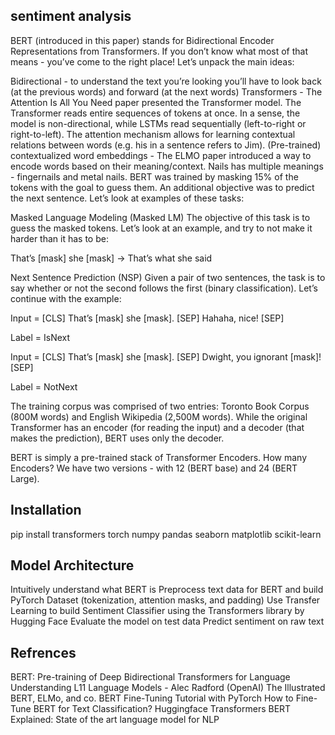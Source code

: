 ## sentiment analysis
BERT (introduced in this paper) stands for Bidirectional Encoder Representations from Transformers. If you don’t know what most of that means - you’ve come to the right place! Let’s unpack the main ideas:

Bidirectional - to understand the text you’re looking you’ll have to look back (at the previous words) and forward (at the next words)
Transformers - The Attention Is All You Need paper presented the Transformer model. The Transformer reads entire sequences of tokens at once. In a sense, the model is non-directional, while LSTMs read sequentially (left-to-right or right-to-left). The attention mechanism allows for learning contextual relations between words (e.g. his in a sentence refers to Jim).
(Pre-trained) contextualized word embeddings - The ELMO paper introduced a way to encode words based on their meaning/context. Nails has multiple meanings - fingernails and metal nails.
BERT was trained by masking 15% of the tokens with the goal to guess them. An additional objective was to predict the next sentence. Let’s look at examples of these tasks:

Masked Language Modeling (Masked LM)
The objective of this task is to guess the masked tokens. Let’s look at an example, and try to not make it harder than it has to be:

That’s [mask] she [mask] -> That’s what she said

Next Sentence Prediction (NSP)
Given a pair of two sentences, the task is to say whether or not the second follows the first (binary classification). Let’s continue with the example:

Input = [CLS] That’s [mask] she [mask]. [SEP] Hahaha, nice! [SEP]

Label = IsNext

Input = [CLS] That’s [mask] she [mask]. [SEP] Dwight, you ignorant [mask]! [SEP]

Label = NotNext

The training corpus was comprised of two entries: Toronto Book Corpus (800M words) and English Wikipedia (2,500M words). While the original Transformer has an encoder (for reading the input) and a decoder (that makes the prediction), BERT uses only the decoder.

BERT is simply a pre-trained stack of Transformer Encoders. How many Encoders? We have two versions - with 12 (BERT base) and 24 (BERT Large).
## Installation
pip install transformers torch numpy pandas seaborn matplotlib scikit-learn

## Model Architecture

Intuitively understand what BERT is
Preprocess text data for BERT and build PyTorch Dataset (tokenization, attention masks, and padding)
Use Transfer Learning to build Sentiment Classifier using the Transformers library by Hugging Face
Evaluate the model on test data
Predict sentiment on raw text

## Refrences
BERT: Pre-training of Deep Bidirectional Transformers for Language Understanding
L11 Language Models - Alec Radford (OpenAI)
The Illustrated BERT, ELMo, and co.
BERT Fine-Tuning Tutorial with PyTorch
How to Fine-Tune BERT for Text Classification?
Huggingface Transformers
BERT Explained: State of the art language model for NLP

